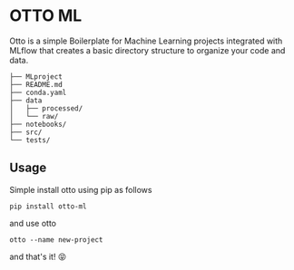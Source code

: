 # OTTO ML 
Otto is a simple Boilerplate for Machine Learning projects integrated with MLflow that creates a basic directory structure to organize your code and data.

```
├── MLproject
├── README.md
├── conda.yaml
├── data
│   ├── processed/
│   └── raw/
├── notebooks/
├── src/
└── tests/
```

## Usage

Simple install otto using pip as follows

`pip install otto-ml`

and use otto

`otto --name new-project`

and that's it!  😝


